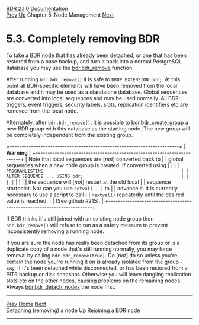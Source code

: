   [BDR 2.1.0 Documentation](README.md)                                                                                                                       
  [Prev](node-management-removing.md "Detaching (removing) a node")   [Up](node-management.md)    Chapter 5. Node Management    [Next](node-management-rejoining.md "Rejoining a BDR node")


# 5.3. Completely removing BDR

To take a BDR node that has already been detached, or one that has been
restored from a base backup, and turn it back into a normal PostgreSQL
database you may use the
[bdr.bdr_remove](functions-node-mgmt.md#FUNCTION-BDR-REMOVE)
function.

After running `bdr.bdr_remove()` it is safe to
`DROP EXTENSION bdr;`. At this point all BDR-specific elements
will have been removed from the local database and it may be used as a
standalone database. Global sequences are converted into local sequences
and may be used normally. All BDR triggers, event triggers, security
labels, slots, replication identifiers etc are removed from the local
node.

Alternately, after `bdr.bdr_remove()`, it is
possible to
[bdr.bdr_create_group](functions-node-mgmt.md#FUNCTION-BDR-CREATE-GROUP)
a new BDR group with this database as the starting node. The new group
will be completely independent from the existing group.

+-----------------------------------------------------------------------+
| **Warning**                                                           |
+-----------------------------------------------------------------------+
| Note that local sequences are [*not*] converted back to    |
| global sequences when a new node group is created. If converted using |
|                                                                       |
| ``` PROGRAMLISTING                                                    |
|     ALTER SEQUENCE ... USING bdr;                                     |
|                                                                       |
| ```                                                                   |
|                                                                       |
| the sequence will [*not*] restart at the old local         |
| sequence startpoint. Nor can you use `setval(...)` to      |
| advance it. It is currently necessary to use a script to call         |
| `nextval()` repeatedly until the desired value is reached. |
| (See github #215).                                                    |
+-----------------------------------------------------------------------+

If BDR thinks it\'s still joined with an existing node group then
`bdr.bdr_remove()` will refuse to run as a
safety measure to prevent inconsistently removing a running node.

If you are sure the node has really been detached from its group or is a
duplicate copy of a node that\'s still running normally, you may force
removal by calling `bdr.bdr_remove(true)`. Do
[*not*] do so unless you\'re certain the node you\'re running
it on is already isolated from the group - say, if it\'s been detached
while disconnected, or has been restored from a PITR backup or disk
snapshot. Otherwise you will leave dangling replication slots etc on the
other nodes, causing problems on the remaining nodes. Always
[bdr.bdr_detach_nodes](functions-node-mgmt.md#FUNCTION-BDR-DETACH-NODES)
the node first.



  ------------------------------------------------------ ------------------------------------------- -------------------------------------------------------
  [Prev](node-management-removing.md)        [Home](README.md)        [Next](node-management-rejoining.md)  
  Detaching (removing) a node                               [Up](node-management.md)                                     Rejoining a BDR node
  ------------------------------------------------------ ------------------------------------------- -------------------------------------------------------
